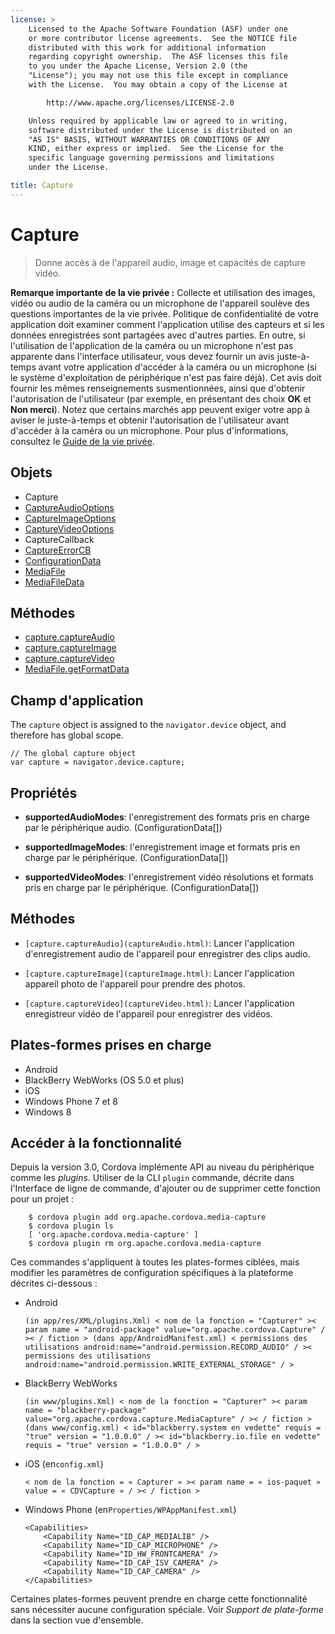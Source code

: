 ```yaml
---
license: >
    Licensed to the Apache Software Foundation (ASF) under one
    or more contributor license agreements.  See the NOTICE file
    distributed with this work for additional information
    regarding copyright ownership.  The ASF licenses this file
    to you under the Apache License, Version 2.0 (the
    "License"); you may not use this file except in compliance
    with the License.  You may obtain a copy of the License at

        http://www.apache.org/licenses/LICENSE-2.0

    Unless required by applicable law or agreed to in writing,
    software distributed under the License is distributed on an
    "AS IS" BASIS, WITHOUT WARRANTIES OR CONDITIONS OF ANY
    KIND, either express or implied.  See the License for the
    specific language governing permissions and limitations
    under the License.

title: Capture
---
```


# Capture

> Donne accès à de l'appareil audio, image et capacités de capture vidéo.

**Remarque importante de la vie privée :** Collecte et utilisation des images, vidéo ou audio de la caméra ou un microphone de l'appareil soulève des questions importantes de la vie privée. Politique de confidentialité de votre application doit examiner comment l'application utilise des capteurs et si les données enregistrées sont partagées avec d'autres parties. En outre, si l'utilisation de l'application de la caméra ou un microphone n'est pas apparente dans l'interface utilisateur, vous devez fournir un avis juste-à-temps avant votre application d'accéder à la caméra ou un microphone (si le système d'exploitation de périphérique n'est pas faire déjà). Cet avis doit fournir les mêmes renseignements susmentionnées, ainsi que d'obtenir l'autorisation de l'utilisateur (par exemple, en présentant des choix **OK** et **Non merci**). Notez que certains marchés app peuvent exiger votre app à aviser le juste-à-temps et obtenir l'autorisation de l'utilisateur avant d'accéder à la caméra ou un microphone. Pour plus d'informations, consultez le [Guide de la vie privée](../../../guide/appdev/privacy/index.html).

## Objets

*   Capture
*   [CaptureAudioOptions](captureAudioOptions.html)
*   [CaptureImageOptions](captureImageOptions.html)
*   [CaptureVideoOptions](captureVideoOptions.html)
*   CaptureCallback
*   [CaptureErrorCB](CaptureErrorCB.html)
*   [ConfigurationData](ConfigurationData.html)
*   [MediaFile](MediaFile.html)
*   [MediaFileData](MediaFileData.html)

## Méthodes

*   [capture.captureAudio](captureAudio.html)
*   [capture.captureImage](captureImage.html)
*   [capture.captureVideo](captureVideo.html)
*   [MediaFile.getFormatData]([MediaFile](MediaFile.html).getFormatData.html)

## Champ d'application

The `capture` object is assigned to the `navigator.device` object, and therefore has global scope.

    // The global capture object
    var capture = navigator.device.capture;
    

## Propriétés

*   **supportedAudioModes**: l'enregistrement des formats pris en charge par le périphérique audio. (ConfigurationData[])

*   **supportedImageModes**: l'enregistrement image et formats pris en charge par le périphérique. (ConfigurationData[])

*   **supportedVideoModes**: l'enregistrement vidéo résolutions et formats pris en charge par le périphérique. (ConfigurationData[])

## Méthodes

*   `[capture.captureAudio](captureAudio.html)`: Lancer l'application d'enregistrement audio de l'appareil pour enregistrer des clips audio.

*   `[capture.captureImage](captureImage.html)`: Lancer l'application appareil photo de l'appareil pour prendre des photos.

*   `[capture.captureVideo](captureVideo.html)`: Lancer l'application enregistreur vidéo de l'appareil pour enregistrer des vidéos.

## Plates-formes prises en charge

*   Android
*   BlackBerry WebWorks (OS 5.0 et plus)
*   iOS
*   Windows Phone 7 et 8
*   Windows 8

## Accéder à la fonctionnalité

Depuis la version 3.0, Cordova implémente API au niveau du périphérique comme les *plugins*. Utiliser de la CLI `plugin` commande, décrite dans l'Interface de ligne de commande, d'ajouter ou de supprimer cette fonction pour un projet :

        $ cordova plugin add org.apache.cordova.media-capture
        $ cordova plugin ls
        [ 'org.apache.cordova.media-capture' ]
        $ cordova plugin rm org.apache.cordova.media-capture
    

Ces commandes s'appliquent à toutes les plates-formes ciblées, mais modifier les paramètres de configuration spécifiques à la plateforme décrites ci-dessous :

*   Android
    
        (in app/res/XML/plugins.Xml) < nom de la fonction = "Capturer" >< param name = "android-package" value="org.apache.cordova.Capture" / >< / fiction > (dans app/AndroidManifest.xml) < permissions des utilisations android:name="android.permission.RECORD_AUDIO" / >< permissions des utilisations android:name="android.permission.WRITE_EXTERNAL_STORAGE" / >
        

*   BlackBerry WebWorks
    
        (in www/plugins.Xml) < nom de la fonction = "Capturer" >< param name = "blackberry-package" value="org.apache.cordova.capture.MediaCapture" / >< / fiction > (dans www/config.xml) < id="blackberry.system en vedette" requis = "true" version = "1.0.0.0" / >< id="blackberry.io.file en vedette" requis = "true" version = "1.0.0.0" / >
        

*   iOS (en`config.xml`)
    
        < nom de la fonction = « Capturer » >< param name = « ios-paquet » value = « CDVCapture » / >< / fiction >
        

*   Windows Phone (en`Properties/WPAppManifest.xml`)
    
        <Capabilities>
            <Capability Name="ID_CAP_MEDIALIB" />
            <Capability Name="ID_CAP_MICROPHONE" />
            <Capability Name="ID_HW_FRONTCAMERA" />
            <Capability Name="ID_CAP_ISV_CAMERA" />
            <Capability Name="ID_CAP_CAMERA" />
        </Capabilities>
        

Certaines plates-formes peuvent prendre en charge cette fonctionnalité sans nécessiter aucune configuration spéciale. Voir *Support de plate-forme* dans la section vue d'ensemble.